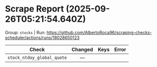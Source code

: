 # Scrape Report (2025-09-26T05:21:54.640Z)

Group: `stocks`  |  Run: https://github.com/AlbertoRoca96/scraping-checks-scheduler/actions/runs/18028650123

| Check | Changed | Keys | Error |
|---|:---:|:--|:--|
| `stock_ntdoy_global_quote` | — |  |  |
